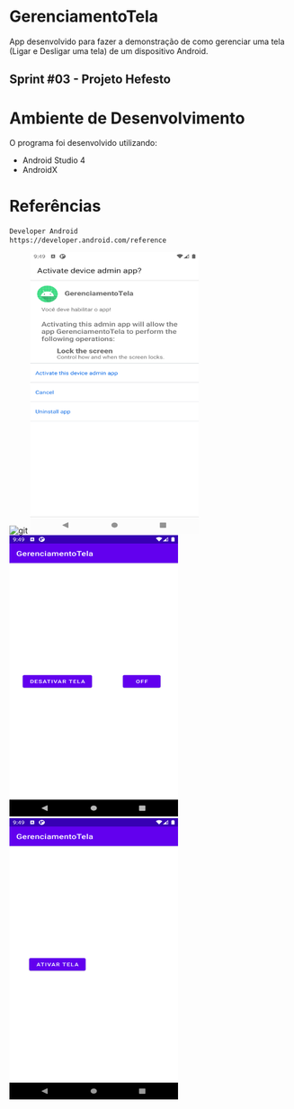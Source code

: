 # GerenciamentoTela
App desenvolvido para fazer a demonstração de como gerenciar uma tela (Ligar e Desligar uma tela) de um dispositivo Android.

## Sprint #03 - Projeto Hefesto

# Ambiente de Desenvolvimento
 O programa foi desenvolvido utilizando:
 - Android Studio 4
 - AndroidX

# Referências
	Developer Android
	https://developer.android.com/reference

<img src="https://github.com/EdgardOliveira/GerenciamentoTela/blob/main/imagens/tela.gif" alt="git"  height="500" width="300">
<img src="https://github.com/EdgardOliveira/GerenciamentoTela/blob/main/imagens/permissoes.png" alt="permissoes"  height="500" width="300">
<img src="https://github.com/EdgardOliveira/GerenciamentoTela/blob/main/imagens/gerenciamento.png" alt="gerenciamento"  height="500" width="300">
<img src="https://github.com/EdgardOliveira/GerenciamentoTela/blob/main/imagens/habilitar.png" alt="habilitar"  height="500" width="300">
